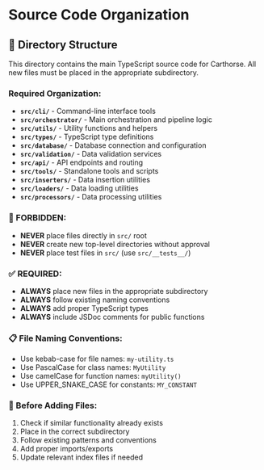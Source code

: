 # Source Code Organization

## 📁 Directory Structure

This directory contains the main TypeScript source code for Carthorse. All new files must be placed in the appropriate subdirectory.

### **Required Organization:**

- **`src/cli/`** - Command-line interface tools
- **`src/orchestrator/`** - Main orchestration and pipeline logic
- **`src/utils/`** - Utility functions and helpers
- **`src/types/`** - TypeScript type definitions
- **`src/database/`** - Database connection and configuration
- **`src/validation/`** - Data validation services
- **`src/api/`** - API endpoints and routing
- **`src/tools/`** - Standalone tools and scripts
- **`src/inserters/`** - Data insertion utilities
- **`src/loaders/`** - Data loading utilities
- **`src/processors/`** - Data processing utilities

### **🚫 FORBIDDEN:**
- **NEVER** place files directly in `src/` root
- **NEVER** create new top-level directories without approval
- **NEVER** place test files in `src/` (use `src/__tests__/`)

### **✅ REQUIRED:**
- **ALWAYS** place new files in the appropriate subdirectory
- **ALWAYS** follow existing naming conventions
- **ALWAYS** add proper TypeScript types
- **ALWAYS** include JSDoc comments for public functions

### **📋 File Naming Conventions:**
- Use kebab-case for file names: `my-utility.ts`
- Use PascalCase for class names: `MyUtility`
- Use camelCase for function names: `myUtility()`
- Use UPPER_SNAKE_CASE for constants: `MY_CONSTANT`

### **🔧 Before Adding Files:**
1. Check if similar functionality already exists
2. Place in the correct subdirectory
3. Follow existing patterns and conventions
4. Add proper imports/exports
5. Update relevant index files if needed 